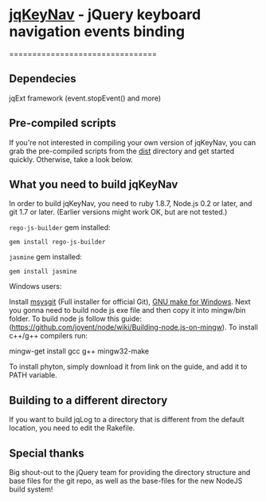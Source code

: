 # [jqKeyNav]() - jQuery keyboard navigation events binding
================================

Dependecies
-------------------
jqExt framework (event.stopEvent() and more)


Pre-compiled scripts
--------------------
If you're not interested in compiling your own version of jqKeyNav, you can grab the pre-compiled scripts from the
[dist](https://github.com/alextk/jqKeyNav/tree/master/dist/) directory and get started quickly. Otherwise, take a look below.


What you need to build jqKeyNav
----------------------------
In order to build jqKeyNav, you need to ruby 1.8.7, Node.js 0.2 or later, and git 1.7 or later.
(Earlier versions might work OK, but are not tested.)

`rego-js-builder` gem installed:

    gem install rego-js-builder


`jasmine` gem installed:

    gem install jasmine


Windows users:

   Install [msysgit](https://code.google.com/p/msysgit/) (Full installer for official Git),
   [GNU make for Windows](http://gnuwin32.sourceforge.net/packages/make.htm).
   Next you gonna need to build node js exe file and then copy it into mingw/bin folder. To build node js follow this guide:
   (https://github.com/joyent/node/wiki/Building-node.js-on-mingw). To install c++/g++ compilers run:

   mingw-get install gcc g++ mingw32-make

   To install phyton, simply download it from link on the guide, and add it to PATH variable.

Building to a different directory
---------------------------------
If you want to build jqLog to a directory that is different from the default location, you need to edit the Rakefile.

Special thanks
--------------
Big shout-out to the jQuery team for providing the directory structure and base files for the git repo, as well as the base-files for the new NodeJS build system!
